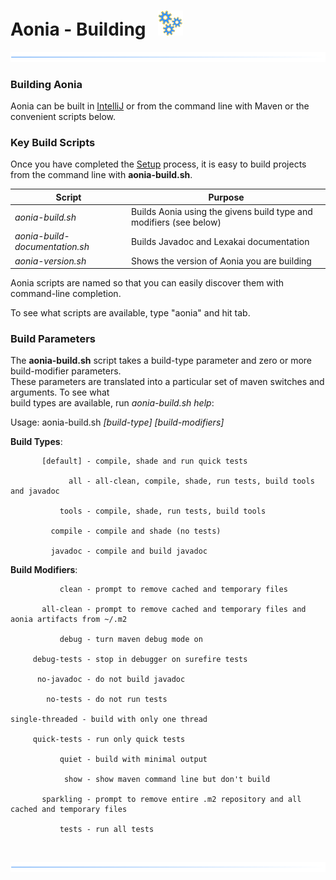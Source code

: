 # Aonia - Building   ![](../images/gears-40.png)

![](../images/horizontal-line.png)

### Building Aonia

Aonia can be built in [IntelliJ](https://www.jetbrains.com/idea/download/) or from the command line with Maven or the convenient scripts
below.

### Key Build Scripts

Once you have completed the [Setup](setup.md) process, it is easy to build projects from the command line with **aonia-build.sh**.

| Script | Purpose |
|--------|---------|
| *aonia-build.sh* | Builds Aonia using the givens build type and modifiers (see below) |  
| *aonia-build-documentation.sh* | Builds Javadoc and Lexakai documentation |
| *aonia-version.sh* | Shows the version of Aonia you are building |

Aonia scripts are named so that you can easily discover them with command-line completion.

To see what scripts are available, type "aonia" and hit tab.

### Build Parameters

The **aonia-build.sh** script takes a build-type parameter and zero or more build-modifier parameters.  
These parameters are translated into a particular set of maven switches and arguments. To see what  
build types are available, run *aonia-build.sh help*:

Usage: aonia-build.sh *[build-type] [build-modifiers]*

**Build Types**:

           [default] - compile, shade and run quick tests

                 all - all-clean, compile, shade, run tests, build tools and javadoc
    
               tools - compile, shade, run tests, build tools
    
             compile - compile and shade (no tests)
    
             javadoc - compile and build javadoc

**Build Modifiers**:

               clean - prompt to remove cached and temporary files
    
           all-clean - prompt to remove cached and temporary files and aonia artifacts from ~/.m2
    
               debug - turn maven debug mode on
    
         debug-tests - stop in debugger on surefire tests
    
          no-javadoc - do not build javadoc
    
            no-tests - do not run tests
    
    single-threaded - build with only one thread
    
         quick-tests - run only quick tests
    
               quiet - build with minimal output
    
                show - show maven command line but don't build
    
           sparkling - prompt to remove entire .m2 repository and all cached and temporary files
    
               tests - run all tests

<br/> 

![](../images/horizontal-line.png)
